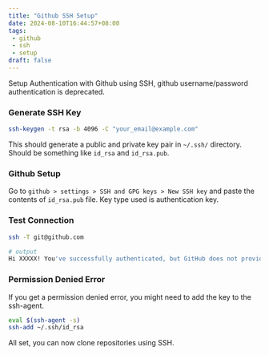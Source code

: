 ```yaml
---
title: "Github SSH Setup"
date: 2024-08-10T16:44:57+08:00
tags:
 - github
 - ssh
 - setup
draft: false
---
```

Setup Authentication with Github using SSH, github username/password authentication is deprecated.

### Generate SSH Key
```bash
ssh-keygen -t rsa -b 4096 -C "your_email@example.com"
```
This should generate a public and private key pair in `~/.ssh/` directory. Should be something like `id_rsa` and `id_rsa.pub`.
### Github Setup
Go to `github > settings > SSH and GPG keys > New SSH key` and paste the contents of `id_rsa.pub` file. Key type used is authentication key.
### Test Connection
```bash
ssh -T git@github.com

# output
Hi XXXXX! You've successfully authenticated, but GitHub does not provide shell access.
```

### Permission Denied Error
If you get a permission denied error, you might need to add the key to the ssh-agent.
```bash
eval $(ssh-agent -s)
ssh-add ~/.ssh/id_rsa
```

All set, you can now clone repositories using SSH.

